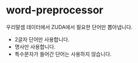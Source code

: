 # word-preprocessor

우리말셈 데이터에서 ZUDA에서 필요한 단어만 뽑아냅니다.

- 2글자 단어만 사용합니다.
- 명사만 사용합니다.
- 특수문자가 들어간 단어는 사용하지 않습니다.
